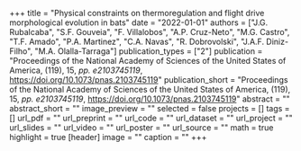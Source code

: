 +++
title = "Physical constraints on thermoregulation and flight drive morphological evolution in bats"
date = "2022-01-01"
authors = ["J.G. Rubalcaba", "S.F. Gouveia", "F. Villalobos", "A.P. Cruz-Neto", "M.G. Castro", "T.F. Amado", "P.A. Martinez", "C.A. Navas", "R. Dobrovolski", "J.A.F. Diniz-Filho", "M.A. Olalla-Tarraga"]
publication_types = ["2"]
publication = "Proceedings of the National Academy of Sciences of the United States of America, (119), 15, _pp. e2103745119_, https://doi.org/10.1073/pnas.2103745119"
publication_short = "Proceedings of the National Academy of Sciences of the United States of America, (119), 15, _pp. e2103745119_, https://doi.org/10.1073/pnas.2103745119"
abstract = ""
abstract_short = ""
image_preview = ""
selected = false
projects = []
tags = []
url_pdf = ""
url_preprint = ""
url_code = ""
url_dataset = ""
url_project = ""
url_slides = ""
url_video = ""
url_poster = ""
url_source = ""
math = true
highlight = true
[header]
image = ""
caption = ""
+++
